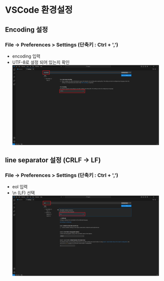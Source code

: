 # VSCode 환경설정

## Encoding 설정

### File -> Preferences > Settings (단축키 : Ctrl + ',')
* encoding 입력
* UTF-8로 설정 되어 있는지 확인
  ![image](./images/vscode-setting-encoding.png)

## line separator 설정 (CRLF -> LF)
### File -> Preferences > Settings (단축키 : Ctrl + ',')
* eol 입력
* \n (LF) 선택
  ![image](./images/vscode-setting-eol.png)